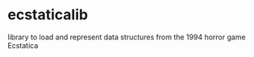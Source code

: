 ecstaticalib
============

library to load and represent data structures from the 1994 horror game Ecstatica
